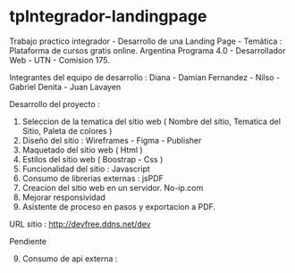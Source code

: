 # tpIntegrador-landingpage
Trabajo practico integrador - Desarrollo de una Landing Page - Temática : Plataforma de cursos gratis online.
Argentina Programa 4.0 - Desarrollador Web - UTN - Comision 175.

Integrantes del equipo de desarrollo :
Diana - Damian Fernandez - Nilso - Gabriel Denita - Juan Lavayen

Desarrollo del proyecto : 

1) Seleccion de la tematica del sitio web ( Nombre del sitio, Tematica del Sitio, Paleta de colores )
2) Diseño del sitio : Wireframes - Figma - Publisher
3) Maquetado del sitio web ( Html )
4) Estilos del sitio web ( Boostrap - Css )
5) Funcionalidad del sitio : Javascript
6) Consumo de librerias externas : jsPDF
7) Creacion del sitio web en un servidor. No-ip.com 
8) Mejorar responsividad
9) Asistente de proceso en pasos y exportacion a PDF.

URL sitio : http://devfree.ddns.net/dev

Pendiente

9) Consumo de api externa :







